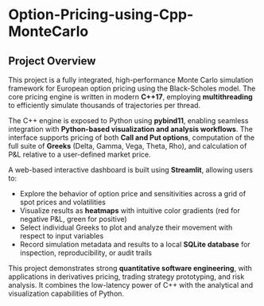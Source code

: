 # Option-Pricing-using-Cpp-MonteCarlo

## Project Overview

This project is a fully integrated, high-performance Monte Carlo simulation framework for European option pricing using the Black-Scholes model. The core pricing engine is written in modern **C++17**, employing **multithreading** to efficiently simulate thousands of trajectories per thread. 

The C++ engine is exposed to Python using **pybind11**, enabling seamless integration with **Python-based visualization and analysis workflows**. The interface supports pricing of both **Call and Put options**, computation of the full suite of **Greeks** (Delta, Gamma, Vega, Theta, Rho), and calculation of P&L relative to a user-defined market price.

A web-based interactive dashboard is built using **Streamlit**, allowing users to:

- Explore the behavior of option price and sensitivities across a grid of spot prices and volatilities
- Visualize results as **heatmaps** with intuitive color gradients (red for negative P&L, green for positive)
- Select individual Greeks to plot and analyze their movement with respect to input variables
- Record simulation metadata and results to a local **SQLite database** for inspection, reproducibility, or audit trails

This project demonstrates strong **quantitative software engineering**, with applications in derivatives pricing, trading strategy prototyping, and risk analysis. It combines the low-latency power of C++ with the analytical and visualization capabilities of Python.

